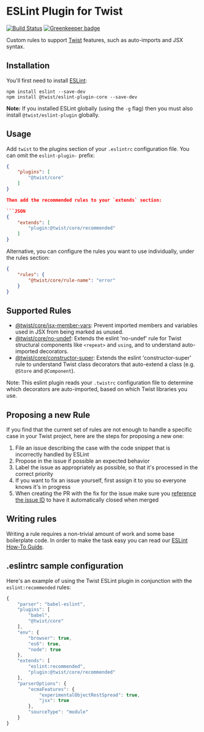 # ESLint Plugin for Twist

[![Build Status](https://travis-ci.org/adobe/eslint-plugin-twist.svg?branch=master)](https://travis-ci.org/adobe/eslint-plugin-twist) [![Greenkeeper badge](https://badges.greenkeeper.io/adobe/eslint-plugin-twist.svg)](https://greenkeeper.io/)

Custom rules to support [Twist](https://github.com/adobe/twist) features, such as auto-imports and JSX syntax.

## Installation

You'll first need to install [ESLint](http://eslint.org):

```
npm install eslint --save-dev
npm install @twist/eslint-plugin-core --save-dev
```

**Note:** If you installed ESLint globally (using the `-g` flag) then you must also install `@twist/eslint-plugin` globally.

## Usage

Add `twist` to the plugins section of your `.eslintrc` configuration file. You can omit the `eslint-plugin-` prefix:

```json
{
    "plugins": [
        "@twist/core"
    ]
}

Then add the recommended rules to your `extends` section:

```JSON
{
    "extends": [
        "plugin:@twist/core/recommended"
    ]
}
```

Alternative, you can configure the rules you want to use individually, under the rules section:

```json
{
    "rules": {
        "@twist/core/rule-name": "error"
    }
}
```

## Supported Rules

* [@twist/core/jsx-member-vars](docs/rules/jsx-member-vars.md): Prevent imported members and variables used in JSX from being marked as unused.
* [@twist/core/no-undef](docs/rules/no-undef.md): Extends the eslint 'no-undef' rule for Twist structural components like `<repeat>` and `using`, and to understand auto-imported decorators.
* [@twist/core/constructor-super](docs/rules/constructor-super.md): Extends the eslint 'constructor-super' rule to understand Twist class decorators that auto-extend a class (e.g. `@Store` and `@Component`).

Note: This eslint plugin reads your `.twistrc` configuration file to determine which decorators are auto-imported, based on which Twist libraries you use.

## Proposing a new Rule

If you find that the current set of rules are not enough to handle a specific case in your Twist project, here are the
steps for proposing a new one:

1. File an issue describing the case with the code snippet that is incorrectly handled by ESLint
2. Propose in the issue if possible an expected behavior
3. Label the issue as appropriately as possible, so that it's processed in the correct priority
4. If you want to fix an issue yourself, first assign it to you so everyone knows it's in progress
5. When creating the PR with the fix for the issue make sure you [reference the issue ID](https://help.github.com/articles/closing-issues-using-keywords/)
to have it automatically closed when merged

## Writing rules

Writing a rule requires a non-trivial amount of work and some base boilerplate code. In order to make the task easy you
can read our [ESLint How-To Guide](ESLINT_HOWTO.md).

## .eslintrc sample configuration

Here's an example of using the Twist ESLint plugin in conjunction with the `eslint:recommended` rules:

```js
{
    "parser": "babel-eslint",
    "plugins": [
        "babel",
        "@twist/core"
    ],
    "env": {
        "browser": true,
        "es6": true,
        "node": true
    },
    "extends": [
        "eslint:recommended",
        "plugin:@twist/core/recommended"
    ],
    "parserOptions": {
        "ecmaFeatures": {
            "experimentalObjectRestSpread": true,
            "jsx": true
        },
        "sourceType": "module"
    }
}
```
